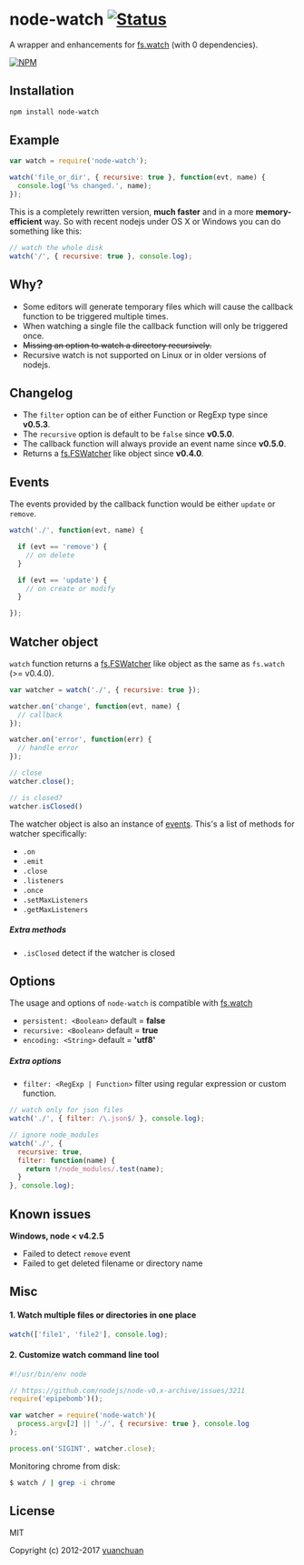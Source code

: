 # node-watch [![Status](https://travis-ci.org/yuanchuan/node-watch.svg?branch=master)](https://travis-ci.org/yuanchuan/node-watch "See test builds")

A wrapper and enhancements for [fs.watch](http://nodejs.org/api/fs.html#fs_fs_watch_filename_options_listener) (with 0 dependencies).

[![NPM](https://nodei.co/npm/node-watch.png?downloads=true&downloadRank=true&stars=true)](https://nodei.co/npm/node-watch.png/)


## Installation

```bash
npm install node-watch
```

## Example

```js
var watch = require('node-watch');

watch('file_or_dir', { recursive: true }, function(evt, name) {
  console.log('%s changed.', name);
});
```

This is a completely rewritten version, **much faster** and in a more **memory-efficient** way.
So with recent nodejs under OS X or Windows you can do something like this:

```js
// watch the whole disk
watch('/', { recursive: true }, console.log);
```


## Why?

* Some editors will generate temporary files which will cause the callback function to be triggered multiple times.
* When watching a single file the callback function will only be triggered once.
* <del>Missing an option to watch a directory recursively.</del>
* Recursive watch is not supported on Linux or in older versions of nodejs.


## Changelog

* The `filter` option can be of either Function or RegExp type since **v0.5.3**.
* The `recursive` option is default to be `false` since **v0.5.0**.
* The callback function will always provide an event name since **v0.5.0**.
* Returns a [fs.FSWatcher](https://nodejs.org/api/fs.html#fs_class_fs_fswatcher) like object since **v0.4.0**.


## Events

The events provided by the callback function would be either `update` or `remove`.

```js
watch('./', function(evt, name) {

  if (evt == 'remove') {
    // on delete
  }

  if (evt == 'update') {
    // on create or modify
  }

});
```

## Watcher object

`watch` function returns a [fs.FSWatcher](https://nodejs.org/api/fs.html#fs_class_fs_fswatcher) like object as the same as `fs.watch` (>= v0.4.0).

```js
var watcher = watch('./', { recursive: true });

watcher.on('change', function(evt, name) {
  // callback
});

watcher.on('error', function(err) {
  // handle error
});

// close
watcher.close();

// is closed?
watcher.isClosed()
```
The watcher object is also an instance of [events](https://nodejs.org/dist/latest-v7.x/docs/api/events.html).
This's a list of methods for watcher specifically:

* `.on`
* `.emit`
* `.close`
* `.listeners`
* `.once`
* `.setMaxListeners`
* `.getMaxListeners`
##### Extra methods
* `.isClosed` detect if the watcher is closed

## Options
The usage and options of `node-watch` is compatible with [fs.watch](https://nodejs.org/dist/latest-v7.x/docs/api/fs.html#fs_fs_watch_filename_options_listener)
* `persistent: <Boolean>` default = **false**
* `recursive: <Boolean>` default = **true**
* `encoding: <String>` default = **'utf8'**


##### Extra options
* `filter: <RegExp | Function>` filter using regular expression or custom function.

```js
// watch only for json files
watch('./', { filter: /\.json$/ }, console.log);

// ignore node_modules
watch('./', {
  recursive: true,
  filter: function(name) {
    return !/node_modules/.test(name);
  }
}, console.log);
```

## Known issues

**Windows, node < v4.2.5**

  * Failed to detect `remove` event
  * Failed to get deleted filename or directory name

## Misc

#### 1. Watch multiple files or directories in one place
```js
watch(['file1', 'file2'], console.log);
```

#### 2. Customize watch command line tool
```js
#!/usr/bin/env node

// https://github.com/nodejs/node-v0.x-archive/issues/3211
require('epipebomb')();

var watcher = require('node-watch')(
  process.argv[2] || './', { recursive: true }, console.log
);

process.on('SIGINT', watcher.close);
```
Monitoring chrome from disk:
```bash
$ watch / | grep -i chrome
```

## License
MIT

Copyright (c) 2012-2017 [yuanchuan](https://github.com/yuanchuan)

